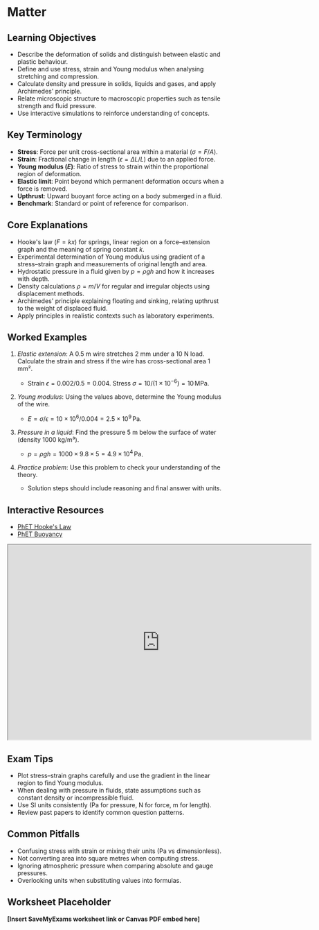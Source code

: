 # Matter

## Learning Objectives
- Describe the deformation of solids and distinguish between elastic and plastic behaviour.
- Define and use stress, strain and Young modulus when analysing stretching and compression.
- Calculate density and pressure in solids, liquids and gases, and apply Archimedes' principle.
- Relate microscopic structure to macroscopic properties such as tensile strength and fluid pressure.
- Use interactive simulations to reinforce understanding of concepts.

## Key Terminology
- **Stress**: Force per unit cross-sectional area within a material ($\sigma=F/A$).
- **Strain**: Fractional change in length ($\epsilon=\Delta L/L$) due to an applied force.
- **Young modulus ($E$)**: Ratio of stress to strain within the proportional region of deformation.
- **Elastic limit**: Point beyond which permanent deformation occurs when a force is removed.
- **Upthrust**: Upward buoyant force acting on a body submerged in a fluid.
- **Benchmark**: Standard or point of reference for comparison.

## Core Explanations
- Hooke's law ($F=kx$) for springs, linear region on a force–extension graph and the meaning of spring constant $k$.
- Experimental determination of Young modulus using gradient of a stress–strain graph and measurements of original length and area.
- Hydrostatic pressure in a fluid given by $p=\rho gh$ and how it increases with depth.
- Density calculations $\rho=m/V$ for regular and irregular objects using displacement methods.
- Archimedes' principle explaining floating and sinking, relating upthrust to the weight of displaced fluid.
- Apply principles in realistic contexts such as laboratory experiments.

## Worked Examples
1. *Elastic extension*: A 0.5 m wire stretches 2 mm under a 10 N load. Calculate the strain and stress if the wire has cross-sectional area 1 mm².
   - Strain $\epsilon=0.002/0.5=0.004$. Stress $\sigma=10/(1\times10^{-6})=10\,\text{MPa}$.
2. *Young modulus*: Using the values above, determine the Young modulus of the wire.
   - $E=\sigma/\epsilon=10\times10^6/0.004=2.5\times10^9\,\text{Pa}$.
3. *Pressure in a liquid*: Find the pressure 5 m below the surface of water (density 1000 kg/m³).
   - $p=\rho gh=1000\times9.8\times5=4.9\times10^4\,\text{Pa}$.

4. *Practice problem*: Use this problem to check your understanding of the theory.
   - Solution steps should include reasoning and final answer with units.
## Interactive Resources
- [PhET Hooke's Law](https://phet.colorado.edu/en/simulation/hookes-law)
- [PhET Buoyancy](https://phet.colorado.edu/en/simulation/buoyancy)
<iframe src="https://phet.colorado.edu/sims/html/states-of-matter-basics/latest/states-of-matter-basics_en.html" width="700" height="450" title="Interactive simulation" loading="lazy"></iframe>

## Exam Tips
- Plot stress–strain graphs carefully and use the gradient in the linear region to find Young modulus.
- When dealing with pressure in fluids, state assumptions such as constant density or incompressible fluid.
- Use SI units consistently (Pa for pressure, N for force, m for length).
- Review past papers to identify common question patterns.

## Common Pitfalls
- Confusing stress with strain or mixing their units (Pa vs dimensionless).
- Not converting area into square metres when computing stress.
- Ignoring atmospheric pressure when comparing absolute and gauge pressures.
- Overlooking units when substituting values into formulas.

## Worksheet Placeholder
**[Insert SaveMyExams worksheet link or Canvas PDF embed here]**
